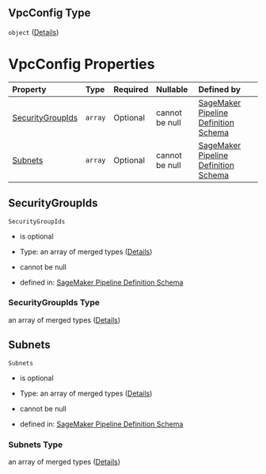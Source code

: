 ## VpcConfig Type

`object` ([Details](pipeline-definition-definitions-hyperparametertrainingjobdefinition-properties-vpcconfig.md))

# VpcConfig Properties

| Property                              | Type    | Required | Nullable       | Defined by                                                                                                                                                                                                                                                                                                                                                            |
| :------------------------------------ | :------ | :------- | :------------- | :-------------------------------------------------------------------------------------------------------------------------------------------------------------------------------------------------------------------------------------------------------------------------------------------------------------------------------------------------------------------- |
| [SecurityGroupIds](#securitygroupids) | `array` | Optional | cannot be null | [SageMaker Pipeline Definition Schema](pipeline-definition-definitions-hyperparametertrainingjobdefinition-properties-vpcconfig-properties-securitygroupids.md "https://github.com/jerrypeng7773/sagemaker-model-building-pipeline-definition-JSON-schema/schema/#/definitions/HyperParameterTrainingJobDefinition/properties/VpcConfig/properties/SecurityGroupIds") |
| [Subnets](#subnets)                   | `array` | Optional | cannot be null | [SageMaker Pipeline Definition Schema](pipeline-definition-definitions-hyperparametertrainingjobdefinition-properties-vpcconfig-properties-subnets.md "https://github.com/jerrypeng7773/sagemaker-model-building-pipeline-definition-JSON-schema/schema/#/definitions/HyperParameterTrainingJobDefinition/properties/VpcConfig/properties/Subnets")                   |

## SecurityGroupIds



`SecurityGroupIds`

*   is optional

*   Type: an array of merged types ([Details](pipeline-definition-definitions-stringargumentvalue.md))

*   cannot be null

*   defined in: [SageMaker Pipeline Definition Schema](pipeline-definition-definitions-hyperparametertrainingjobdefinition-properties-vpcconfig-properties-securitygroupids.md "https://github.com/jerrypeng7773/sagemaker-model-building-pipeline-definition-JSON-schema/schema/#/definitions/HyperParameterTrainingJobDefinition/properties/VpcConfig/properties/SecurityGroupIds")

### SecurityGroupIds Type

an array of merged types ([Details](pipeline-definition-definitions-stringargumentvalue.md))

## Subnets



`Subnets`

*   is optional

*   Type: an array of merged types ([Details](pipeline-definition-definitions-stringargumentvalue.md))

*   cannot be null

*   defined in: [SageMaker Pipeline Definition Schema](pipeline-definition-definitions-hyperparametertrainingjobdefinition-properties-vpcconfig-properties-subnets.md "https://github.com/jerrypeng7773/sagemaker-model-building-pipeline-definition-JSON-schema/schema/#/definitions/HyperParameterTrainingJobDefinition/properties/VpcConfig/properties/Subnets")

### Subnets Type

an array of merged types ([Details](pipeline-definition-definitions-stringargumentvalue.md))
